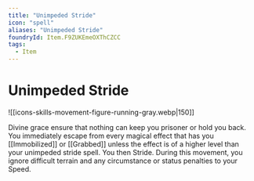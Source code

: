 ```yaml
---
title: "Unimpeded Stride"
icon: "spell"
aliases: "Unimpeded Stride"
foundryId: Item.F9ZUKEmeOXThCZCC
tags:
  - Item
---
```


# Unimpeded Stride
![[icons-skills-movement-figure-running-gray.webp|150]]

Divine grace ensure that nothing can keep you prisoner or hold you back. You immediately escape from every magical effect that has you [[Immobilized]] or [[Grabbed]] unless the effect is of a higher level than your unimpeded stride spell. You then Stride. During this movement, you ignore difficult terrain and any circumstance or status penalties to your Speed.

